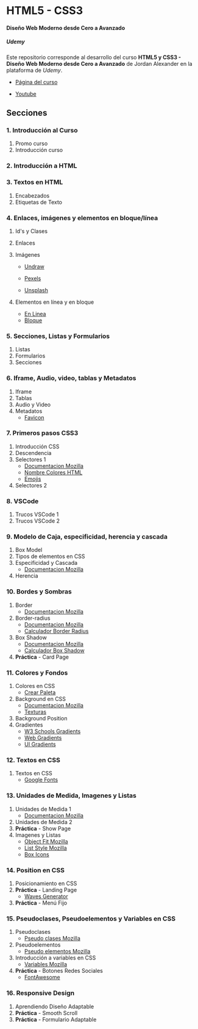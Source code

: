 # HTML5 - CSS3

#### Diseño Web Moderno desde Cero a Avanzado

##### Udemy

Este repositorio corresponde al desarrollo del curso **HTML5 y CSS3 - Diseño Web Moderno desde Cero a Avanzado** de Jordan Alexander en la plataforma de _Udemy_.

- [Página del curso](https://www.udemy.com/course/curso-diseno-web-moderno-desde-cero/)

- [Youtube](https://www.youtube.com/@AlexCGDesign)

## Secciones

### 1. Introducción al Curso

1. Promo curso
2. Introducción curso

### 2. Introducción a HTML

### 3. Textos en HTML

1.  Encabezados
1.  Etiquetas de Texto

### 4. Enlaces, imágenes y elementos en bloque/línea

1.  Id's y Clases
1.  Enlaces
1.  Imágenes

    - [Undraw](https://undraw.co/illustrations)

    - [Pexels](https://www.pexels.com/es-es/)
    - [Unsplash](https://unsplash.com/es)

1.  Elementos en línea y en bloque
    - [En Linea](https://developer.mozilla.org/es/docs/orphaned/Web/HTML/Inline_elements)
    - [Bloque](https://developer.mozilla.org/es/docs/Glossary/Block-level_content)

### 5. Secciones, Listas y Formularios

1.  Listas
1.  Formularios
1.  Secciones

### 6. Iframe, Audio, video, tablas y Metadatos

1. Iframe
1. Tablas
1. Audio y Video
1. Metadatos
   - [Favicon](https://favicon.io/favicon-converter/)

### 7. Primeros pasos CSS3

1. Introducción CSS
1. Descendencia
1. Selectores 1
   - [Documentacion Mozilla](https://developer.mozilla.org/es/docs/Web/CSS/CSS_Selectors)
   - [Nombre Colores HTML](https://htmlcolorcodes.com/es/nombres-de-los-colores/)
   - [Emojis](https://getemoji.com/)
1. Selectores 2

### 8. VSCode

1. Trucos VSCode 1
1. Trucos VSCode 2

### 9. Modelo de Caja, especificidad, herencia y cascada

1. Box Model
1. Tipos de elementos en CSS
1. Especificidad y Cascada
   - [Documentacion Mozilla](https://developer.mozilla.org/es/docs/Web/CSS/Specificity)
1. Herencia

### 10. Bordes y Sombras

1. Border
   - [Documentacion Mozilla](https://developer.mozilla.org/es/docs/Web/CSS/border-style)
1. Border-radius
   - [Documentacion Mozilla](https://developer.mozilla.org/en-US/docs/Web/CSS/border-radius)
   - [Calculador Border Radius](https://border-radius.com/)
1. Box Shadow
   - [Documentacion Mozilla](https://developer.mozilla.org/es/docs/Web/CSS/box-shadow)
   - [Calculador Box Shadow](https://www.cssmatic.com/box-shadow)
1. **Práctica** - Card Page

### 11. Colores y Fondos

1. Colores en CSS
   - [Crear Paleta](https://coolors.co/generate)
1. Background en CSS
   - [Documentacion Mozilla](https://developer.mozilla.org/es/docs/Web/CSS/background)
   - [Texturas](https://www.toptal.com/designers/subtlepatterns/)
1. Background Position
1. Gradientes
   - [W3 Schools Gradients](https://www.w3schools.com/colors/colors_gradient.asp)
   - [Web Gradients](https://webgradients.com/)
   - [UI Gradients](https://uigradients.com)

### 12. Textos en CSS

1. Textos en CSS
   - [Google Fonts](https://fonts.google.com/)

### 13. Unidades de Medida, Imagenes y Listas

1. Unidades de Medida 1
   - [Documentacion Mozilla](https://developer.mozilla.org/es/docs/Web/CSS/length)
1. Unidades de Medida 2
1. **Práctica** - Show Page
1. Imagenes y Listas
   - [Object Fit Mozilla](https://developer.mozilla.org/es/docs/Web/CSS/object-fit)
   - [List Style Mozilla](https://developer.mozilla.org/es/docs/Web/CSS/object-fit)
   - [Box Icons](https://boxicons.com/)

### 14. Position en CSS

1. Posicionamiento en CSS
1. **Práctica** - Landing Page
   - [Waves Generator](https://smooth.ie/blogs/news/svg-wavey-transitions-between-sections)
1. **Práctica** - Menú Fijo

### 15. Pseudoclases, Pseudoelementos y Variables en CSS

1. Pseudoclases
   - [Pseudo clases Mozilla](https://developer.mozilla.org/es/docs/Web/CSS/Pseudo-classes)
1. Pseudoelementos
   - [Pseudo elementos Mozilla](https://developer.mozilla.org/es/docs/Web/CSS/Pseudo-elements)
1. Introducción a variables en CSS
   - [Variables Mozilla](https://developer.mozilla.org/es/docs/Web/CSS/Using_CSS_custom_properties)
1. **Práctica** - Botones Redes Sociales
   - [FontAwesome](https://fontawesome.com/?from=io)

### 16. Responsive Design

1. Aprendiendo Diseño Adaptable
1. **Práctica** - Smooth Scroll
1. **Práctica** - Formulario Adaptable
